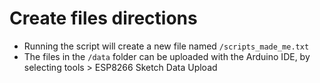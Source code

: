# Create files directions
- Running the script will create a new file named `/scripts_made_me.txt`
- The files in the `/data` folder can be uploaded with the Arduino IDE, by selecting tools > ESP8266 Sketch Data Upload 
